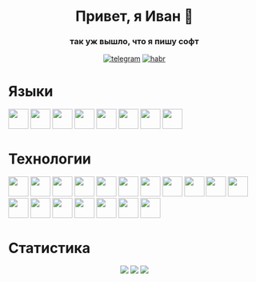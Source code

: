 <div id="header" align="center">
  <h1>Привет, я Иван 👋</h1>
  <h3>так уж вышло, что я пишу софт</h3>
  <p></p>
  <a href="https://t.me/ivan_noskovvv"><img src="https://badgen.net/badge/icon/телега?icon=telegram&label" alt="telegram"/></a>
  <a href="https://habr.com/ru/users/IvanNoskov"><img src="https://badgen.net/badge/icon/статейки?icon=wiki&label" alt="habr"/></a>
</div>

<h1>Языки</h1>
<p float="left">
<img src="https://cdn.jsdelivr.net/gh/devicons/devicon/icons/python/python-original.svg" height="40" width="40"/>
<img src="https://cdn.jsdelivr.net/gh/devicons/devicon/icons/javascript/javascript-original.svg" height="40" width="40"/>
<img src="https://cdn.jsdelivr.net/gh/devicons/devicon/icons/html5/html5-original.svg" height="40" width="40"/>
<img src="https://cdn.jsdelivr.net/gh/devicons/devicon/icons/css3/css3-original.svg" height="40" width="40"/>
<img src="https://cdn.jsdelivr.net/gh/devicons/devicon/icons/c/c-original.svg" height="40" width="40"/>
<img src="https://cdn.jsdelivr.net/gh/devicons/devicon/icons/go/go-original-wordmark.svg" height="40" width="40"/>
<img src="https://cdn.jsdelivr.net/gh/devicons/devicon/icons/processing/processing-original.svg" height="40" width="40"/>
<img src="https://cdn.jsdelivr.net/gh/devicons/devicon/icons/dart/dart-original.svg" height="40" width="40"/>
</p>
<h1>Технологии</h1>

<p float="left">
<img src="https://cdn.jsdelivr.net/gh/devicons/devicon/icons/vscode/vscode-original.svg" height="40" width="40"/>
<img src="https://cdn.jsdelivr.net/gh/devicons/devicon/icons/react/react-original.svg" height="40" width="40"/>
<img src="https://cdn.jsdelivr.net/gh/devicons/devicon/icons/nodejs/nodejs-original.svg" height="40" width="40"/>
<img src="https://cdn.jsdelivr.net/gh/devicons/devicon/icons/bootstrap/bootstrap-original.svg" height="40" width="40"/>
<img src="https://cdn.jsdelivr.net/gh/devicons/devicon/icons/webpack/webpack-original.svg" height="40" width="40"/>
<img src="https://cdn.jsdelivr.net/gh/devicons/devicon/icons/arduino/arduino-original.svg" height="40" width="40"/>
<img src="https://cdn.jsdelivr.net/gh/devicons/devicon/icons/git/git-original.svg" height="40" width="40"/>
<img src="https://cdn.jsdelivr.net/gh/devicons/devicon/icons/github/github-original.svg" height="40" width="40"/>
<img src="https://cdn.jsdelivr.net/gh/devicons/devicon/icons/electron/electron-original.svg" height="40" width="40"/>
<img src="https://cdn.jsdelivr.net/gh/devicons/devicon/icons/flask/flask-original.svg" height="40" width="40"/>
<img src="https://cdn.jsdelivr.net/gh/devicons/devicon/icons/flutter/flutter-original.svg" height="40" width="40"/>
<img src="https://cdn.jsdelivr.net/gh/devicons/devicon/icons/godot/godot-original.svg" height="40" width="40"/>
<img src="https://cdn.jsdelivr.net/gh/devicons/devicon/icons/markdown/markdown-original.svg" height="40" width="40"/>
<img src="https://cdn.jsdelivr.net/gh/devicons/devicon/icons/npm/npm-original-wordmark.svg" height="40" width="40"/>
<img src="https://cdn.jsdelivr.net/gh/devicons/devicon/icons/qt/qt-original.svg" height="40" width="40"/>
<img src="https://cdn.jsdelivr.net/gh/devicons/devicon/icons/redux/redux-original.svg" height="40" width="40"/>
<img src="https://cdn.jsdelivr.net/gh/devicons/devicon/icons/yarn/yarn-original.svg" height="40" width="40"/>
<img src="https://cdn.jsdelivr.net/gh/devicons/devicon/icons/opencv/opencv-original.svg" height="40" width="40"/>
</p>

<h1>Статистика</h1>

<div id="stat" align="center">  
  
![](http://github-profile-summary-cards.vercel.app/api/cards/profile-details?username=ivanoskov&theme=github_dark)
![](http://github-profile-summary-cards.vercel.app/api/cards/stats?username=ivanoskov&theme=github_dark)
![](http://github-profile-summary-cards.vercel.app/api/cards/repos-per-language?username=ivanoskov&theme=github_dark)
</div>


